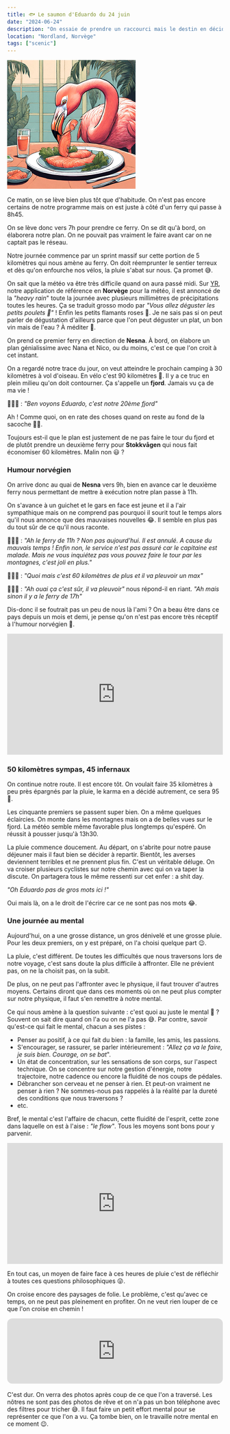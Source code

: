```yaml
---
title: 🐟 Le saumon d'Eduardo du 24 juin
date: "2024-06-24"
description: "On essaie de prendre un raccourci mais le destin en décide autrement : on doit faire le grand tour du fjord sous une pluie battante."
location: "Nordland, Norvège"
tags: ["scenic"]
---
```


![Saumon d'Eduardo](../saumon_eduardo.png)

Ce matin, on se lève bien plus tôt que d'habitude. On n'est pas encore certains de notre programme mais on est juste à côté d'un ferry qui passe à 8h45. 

On se lève donc vers 7h pour prendre ce ferry. On se dit qu'à bord, on élaborera notre plan. On ne pouvait pas vraiment le faire avant car on ne captait pas le réseau.

Notre journée commence par un sprint massif sur cette portion de 5 kilomètres qui nous amène au ferry. On doit réemprunter le sentier terreux et dès qu'on enfourche nos vélos, la pluie s'abat sur nous. Ça promet 😅.

On sait que la météo va être très difficile quand on aura passé midi. Sur [YR](https://www.yr.no/en), notre application de référence en **Norvège** pour la météo, il est annoncé de la *"heavy rain*" toute la journée avec plusieurs millimètres de précipitations toutes les heures. Ça se traduit grosso modo par *"Vous allez déguster les petits poulets 🐔"* ! Enfin les petits flamants roses 🦩. Je ne sais pas si on peut parler de dégustation d'ailleurs parce que l'on peut déguster un plat, un bon vin mais de l'eau ? À méditer 🤔.

On prend ce premier ferry en direction de **Nesna**. À bord, on élabore un plan génialissime avec Nana et Nico, ou du moins, c'est ce que l'on croit à cet instant.

On a regardé notre trace du jour, on veut atteindre le prochain camping à 30 kilomètres à vol d'oiseau. En vélo c'est 90 kilomètres 😬. Il y a ce truc en plein milieu qu'on doit contourner. Ça s'appelle un **fjord**. Jamais vu ça de ma vie !

💁🏼‍♀️ : *"Ben voyons Eduardo, c'est notre 20ème fjord"*

Ah ! Comme quoi, on en rate des choses quand on reste au fond de la sacoche 🛟😏.

Toujours est-il que le plan est justement de ne pas faire le tour du fjord et de plutôt prendre un deuxième ferry pour **Stokkvågen** qui nous fait économiser 60 kilomètres. Malin non 😃 ?

### Humour norvégien

On arrive donc au quai de **Nesna** vers 9h, bien en avance car le deuxième ferry nous permettant de mettre à exécution notre plan passe à 11h.

On s'avance à un guichet et le gars en face est jeune et il a l'air sympathique mais on ne comprend pas pourquoi il sourit tout le temps alors qu'il nous annonce que des mauvaises nouvelles 😂. Il semble en plus pas du tout sûr de ce qu'il nous raconte.

👮🏻‍♂️ : *"Ah le ferry de 11h ? Non pas aujourd'hui. Il est annulé. A cause du mauvais temps ! Enfin non, le service n'est pas assuré car le capitaine est malade. Mais ne vous inquiétez pas vous pouvez faire le tour par les montagnes, c'est joli en plus."* 

🙆🏼‍♀️ : *"Quoi mais c'est 60 kilomètres de plus et il va pleuvoir un max"*

👮🏻‍♂️ : *"Ah ouai ça c'est sûr, il va pleuvoir"* nous répond-il en riant. *"Ah mais sinon il y a le ferry de 17h"*

Dis-donc il se foutrait pas un peu de nous là l'ami ? On a beau être dans ce pays depuis un mois et demi, je pense qu'on n'est pas encore très réceptif à l'humour norvégien 🤔.

<div style="width: 100%; height: 0; position: relative; padding-bottom: 56%;"><iframe src="https://giphy.com/embed/jXD7kFLwudbBC" style="top: 0; left: 0; width: 100%; height: 100%; position: absolute; border: 0;" allowfullscreen scrolling="no" allow="encrypted-media;" class="giphy-embed"></iframe></div>

### 50 kilomètres sympas, 45 infernaux

On continue notre route. Il est encore tôt. On voulait faire 35 kilomètres à peu près épargnés par la pluie, le karma en a décidé autrement, ce sera 95 🤣.

Les cinquante premiers se passent super bien. On a même quelques éclaircies. On monte dans les montagnes mais on a de belles vues sur le fjord. La météo semble même favorable plus longtemps qu'espéré. On réussit à pousser jusqu'à 13h30.

La pluie commence doucement. Au départ, on s'abrite pour notre pause déjeuner mais il faut bien se décider à repartir. Bientôt, les averses deviennent terribles et ne prennent plus fin. C'est un véritable déluge. On va croiser plusieurs cyclistes sur notre chemin avec qui on va taper la discute. On partagera tous le même ressenti sur cet enfer : a shit day. 

*"Oh Eduardo pas de gros mots ici !"*

Oui mais là, on a le droit de l'écrire car ce ne sont pas nos mots 😂.

### Une journée au mental
Aujourd'hui, on a une grosse distance, un gros dénivelé et une grosse pluie. Pour les deux premiers, on y est préparé, on l'a choisi quelque part 😉.

La pluie, c'est différent. De toutes les difficultés que nous traversons lors de notre voyage, c'est sans doute la plus difficile à affronter. Elle ne prévient pas, on ne la choisit pas, on la subit.

De plus, on ne peut pas l'affronter avec le physique, il faut trouver d'autres moyens. Certains diront que dans ces moments où on ne peut plus compter sur notre physique, il faut s'en remettre à notre mental.

Ce qui nous amène à la question suivante : c'est quoi au juste le mental 🤔 ? Souvent on sait dire quand on l'a ou on ne l'a pas 😅. Par contre, savoir qu'est-ce qui fait le mental, chacun a ses pistes :

- Penser au positif, à ce qui fait du bien : la famille, les amis, les passions.
- S'encourager, se rassurer, se parler intérieurement : *"Allez ça va le faire, je suis bien. Courage, on se bat*".
- Un état de concentration, sur les sensations de son corps, sur l'aspect technique. On se concentre sur notre gestion d'énergie, notre trajectoire, notre cadence ou encore la fluidité de nos coups de pédales.
- Débrancher son cerveau et ne penser à rien. Et peut-on vraiment ne penser à rien ? Ne sommes-nous pas rappelés à la réalité par la dureté des conditions que nous traversons ?
- etc.

Bref, le mental c'est l'affaire de chacun, cette fluidité de l'esprit, cette zone dans laquelle on est à l'aise : *"le flow"*. Tous les moyens sont bons pour y parvenir.

<div style="width: 100%; height: 0; position: relative; padding-bottom: 56%;"><iframe src="https://giphy.com/embed/qUAf5RDOPqqhsHeFAG" style="top: 0; left: 0; width: 100%; height: 100%; position: absolute; border: 0;" allowfullscreen scrolling="no" allow="encrypted-media;" class="giphy-embed"></iframe></div>

En tout cas, un moyen de faire face à ces heures de pluie c'est de réfléchir à toutes ces questions philosophiques 😜.

On croise encore des paysages de folie. Le problème, c'est qu'avec ce temps, on ne peut pas pleinement en profiter. On ne veut rien louper de ce que l'on croise en chemin !

<iframe style="border-radius:12px" src="https://open.spotify.com/embed/track/5qlJg0Wbj3sslxfwiaRNpq?utm_source=generator" width="100%" height="152" frameBorder="0" allow="autoplay; clipboard-write; encrypted-media; picture-in-picture" loading="lazy"></iframe>

C'est dur. On verra des photos après coup de ce que l'on a traversé. Les nôtres ne sont pas des photos de rêve et on n'a pas un bon téléphone avec des filtres pour tricher 😅. Il faut faire un petit effort mental pour se représenter ce que l'on a vu. Ça tombe bien, on le travaille notre mental en ce moment 😉.
